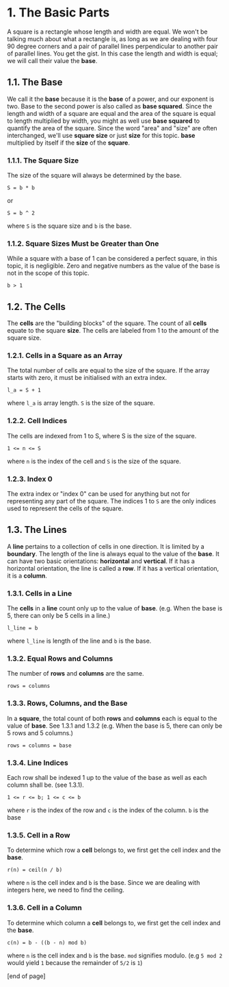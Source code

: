 # 1. The Basic Parts

A square is a rectangle whose length and width are equal. We won't be talking much about what a rectangle is, as long as we are dealing with four 90 degree corners and a pair of parallel lines perpendicular to another pair of parallel lines. You get the gist. In this case the length and width is equal; we will call their value the **base**.

## 1.1. The Base
We call it the **base** because it is the **base** of a power, and our exponent is two. Base to the second power is also called as **base squared**. Since the length and width of a square are equal and the area of the square is equal to length multiplied by width, you might as well use **base squared** to quantify the area of the square. Since the word "area" and "size" are often interchanged, we'll use **square size** or just **size** for this topic. **base** multiplied by itself if the **size** of the **square**.

### 1.1.1. The Square Size
The size of the square will always be determined by the base. 

`S = b * b`

or 

`S = b ^ 2`

where `S` is the square size and `b` is the base.

### 1.1.2. Square Sizes Must be Greater than One
While a square with a base of 1 can be considered a perfect square, in this topic, it is negligible. Zero and negative numbers as the value of the base is not in the scope of this topic.

`b > 1`


## 1.2. The Cells
The **cells** are the "building blocks" of the square. The count of all **cells** equate to the square **size**. The cells are labeled from 1 to the amount of the square size.

### 1.2.1. Cells in a Square as an Array
The total number of cells are equal to the size of the square. If the array starts with zero, it must be initialised with an extra index. 

`l_a = S + 1`

where `l_a` is array length. `S` is the size of the square.

### 1.2.2. Cell Indices
The cells are indexed from 1 to S, where S is the size of the square.

`1 <= n <= S`

where `n` is the index of the cell and `S` is the size of the square.

### 1.2.3. Index 0
The extra index or "index 0" can be used for anything but not for representing any part of the square. The indices 1 to `S` are the only indices used to represent the cells of the square.


## 1.3. The Lines
A **line** pertains to a collection of cells in one direction. It is limited by a **boundary**. The length of the line is always equal to the value of the **base**. It can have two basic orientations: **horizontal** and **vertical**. If it has a horizontal orientation, the line is called a **row**. If it has a vertical orientation, it is a **column**.

### 1.3.1. Cells in a Line
The **cells** in a **line** count only up to the value of **base**. (e.g. When the base is 5, there can only be 5 cells in a line.)

`l_line = b`

where `l_line` is length of the line and `b` is the base.

### 1.3.2. Equal Rows and Columns
The number of **rows** and **columns** are the same.

`rows = columns`

### 1.3.3. Rows, Columns, and the Base
In a **square**, the total count of both **rows** and **columns** each is equal to the value of **base**. See 1.3.1 and 1.3.2 (e.g. When the base is 5, there can only be 5 rows and 5 columns.)

`rows = columns = base`

### 1.3.4. Line Indices
Each row shall be indexed 1 up to the value of the base as well as each column shall be. (see 1.3.1).

`1 <= r <= b; 1 <= c <= b`

where `r` is the index of the row and `c` is the index of the column. `b` is the base

### 1.3.5. Cell in a Row
To determine which row a **cell** belongs to, we first get the cell index and the **base**.

`r(n) = ceil(n / b)`

where `n` is the cell index and `b` is the base. Since we are dealing with integers here, we need to find the ceiling.

### 1.3.6. Cell in a Column
To determine which column a **cell** belongs to, we first get the cell index and the **base**. 

`c(n) = b - ((b - n) mod b)`

where `n` is the cell index and `b` is the base. `mod` signifies modulo. (e.g `5 mod 2` would yield `1` because the remainder of `5/2` is `1`)

[end of page]